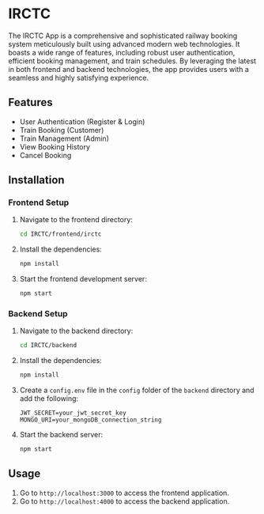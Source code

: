 # IRCTC

The IRCTC App is a comprehensive and sophisticated railway booking system meticulously built using advanced modern web technologies. It boasts a wide range of features, including robust user authentication, efficient booking management, and train schedules. By leveraging the latest in both frontend and backend technologies, the app provides users with a seamless and highly satisfying experience.

## Features

- User Authentication (Register & Login)
- Train Booking (Customer)
- Train Management (Admin)
- View Booking History
- Cancel Booking

## Installation

### Frontend Setup

1. Navigate to the frontend directory:
   ```bash
   cd IRCTC/frontend/irctc
   ```
2. Install the dependencies:
   ```bash
   npm install
   ```
3. Start the frontend development server:
   ```bash
   npm start
   ```

### Backend Setup

1. Navigate to the backend directory:
   ```bash
   cd IRCTC/backend
   ```
2. Install the dependencies:
   ```bash
   npm install
   ```
3. Create a `config.env` file in the `config` folder of the `backend` directory and add the following:
   ```
   JWT_SECRET=your_jwt_secret_key
   MONGO_URI=your_mongoDB_connection_string
   ```
4. Start the backend server:
   ```bash
   npm start
   ```

## Usage

1. Go to `http://localhost:3000` to access the frontend application.
2. Go to `http://localhost:4000` to access the backend application.
